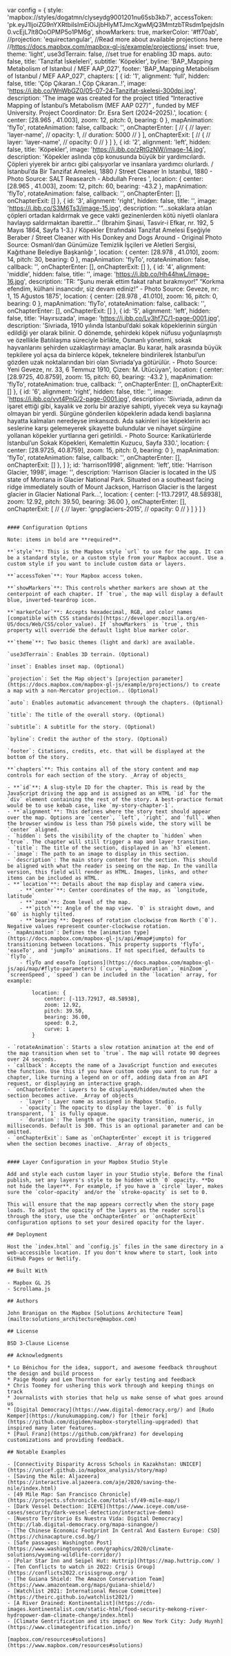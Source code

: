 var config = {
    style: 'mapbox://styles/dogatmn/clyseydg9001201nu65sb3kb7',
    accessToken: 'pk.eyJ1IjoiZG9nYXRtbiIsImEiOiJjbHlyMTJmcXgwMjQ3MmtzbTRsdm1pejdsIn0.vcEjL7lt8OoOPMP5o1PM6g',
    showMarkers: true,
    markerColor: '#ff70ab',
    //projection: 'equirectangular',
    //Read more about available projections here
    //https://docs.mapbox.com/mapbox-gl-js/example/projections/
    inset: true,
    theme: 'light',
    use3dTerrain: false, //set true for enabling 3D maps.
    auto: false,
    title: 'Tanzifat İskeleleri',
    subtitle: 'Köpekler',
    byline: 'BAP_Mapping Metabolism of Istanbul / MEF AAP_027',
    footer: 'BAP_Mapping Metabolism of Istanbul / MEF AAP_027',
    chapters: [
        {
            id: '1',
            alignment: 'full',
            hidden: false,
            title: 'Çöp Çıkaran..! Çöp Çıkaran..!',
            image: 'https://i.ibb.co/WnWbGZ0/05-07-24-Tanzifat-skelesi-300dpi.jpg',
            description: 'The image was created for the project titled “Interactive Mapping of İstanbul’s Metabolism (MEF AAP 027)” , funded by MEF University. Project Coordinator: Dr. Esra Sert (2024–2025).',
            location: {
                center: [28.965 , 41.003],
                zoom: 12,
                pitch: 0,
                bearing: 0
            },
            mapAnimation: 'flyTo',
            rotateAnimation: false,
            callback: '',
            onChapterEnter: [
                // {
                //     layer: 'layer-name',
                //     opacity: 1,
                //     duration: 5000
                // }
            ],
            onChapterExit: [
                // {
                //     layer: 'layer-name',
                //     opacity: 0
                // }
            ]
        },
        {
            id: '2',
            alignment: 'left',
            hidden: false,
            title: 'Köpekler',
            image: 'https://i.ibb.co/zRtGzNW/image-14.jpg',
            description: 'Köpekler aslında çöp konusunda büyük bir yardımcılardı. Çöpleri yiyerek bir arıtıcı gibi çalışıyorlar ve insanlara yardımcı olurlardı. / İstanbul’da Bir Tanzifat Amelesi, 1880 / Street Cleaner In Istanbul, 1880 - Photo Source: SALT Reasearch - Abdullah Freres ',
            location: {
                center: [28.965 , 41.003],
                zoom: 12,
                pitch: 60,
                bearing: -43.2
            },
            mapAnimation: 'flyTo',
            rotateAnimation: false,
            callback: '',
            onChapterEnter: [],
            onChapterExit: []
        },
        {
            id: '3',
            alignment: 'right',
            hidden: false,
            title: '',
            image: 'https://i.ibb.co/S3M6Ts3/image-15.jpg',
            description: '“...sokaklara atılan çöpleri ortadan kaldırmak ve gece vakti gezinenlerden kötü niyetli olanlara havlayıp saldırmaktan ibarettir...” (İbrahim Şinasi, Tasvir-i Efkar, nr. 192, 5 Mayıs 1864, Sayfa 1-3.) / Köpekler Etrafındaki Tanzifat Amelesi Eşeğiyle Beraber / Street Cleaner with His Donkey and Dogs Around - Original Photo Source: Osmanlı’dan Günümüze Temizlik İşçileri ve Aletleri Sergisi, Kağıthane Belediye Başkanlığı ',
            location: {
                center: [28.978 , 41.010],
                zoom: 14,
                pitch: 30,
                bearing: 0
            },
            mapAnimation: 'flyTo',
            rotateAnimation: false,
            callback: '',
            onChapterEnter: [],
            onChapterExit: []
        },
        {
            id: '4',
            alignment: 'middle',
            hidden: false,
            title: '',
            image: 'https://i.ibb.co/Hh44hwL/image-16.jpg',
            description: 'TR: “Şunu merak ettim fakat rahat bırakmıyor!” “Korkma efendim, külhani insancıdır, siz devam ediniz!” - Photo Source: Geveze, nr: 1, 15 Ağustos 1875',
            location: {
                center: [28.978 , 41.010],
                zoom: 16,
                pitch: 0,
                bearing: 0
            },
            mapAnimation: 'flyTo',
            rotateAnimation: false,
            callback: '',
            onChapterEnter: [],
            onChapterExit: []
        },
        {
            id: '5',
            alignment: 'left',
            hidden: false,
            title: 'Hayırsızada',
            image: 'https://i.ibb.co/Lv3hf7C/1-page-0001.jpg',
            description: 'Sivriada, 1910 yılında İstanbul’daki sokak köpeklerinin sürgün edildiği yer olarak bilinir. O dönemde, şehirdeki köpek nüfusu yoğunlaşmıştı ve özellikle Batılılaşma süreciyle birlikte, Osmanlı yönetimi, sokak hayvanlarını şehirden uzaklaştırmayı amaçlar. Bu karar, halk arasında büyük tepkilere yol açsa da binlerce köpek, teknelere bindirilerek İstanbul’un gözden uzak noktalarından biri olan Sivriada’ya götürülür. - Photo Source: Yeni Geveze, nr. 33, 6 Temmuz 1910, Çizen: M. Ütücüyan',
            location: {
                center: [28.9725, 40.8759],
                zoom: 15,
                pitch: 60,
                bearing: -43.2
            },
            mapAnimation: 'flyTo',
            rotateAnimation: true,
            callback: '',
            onChapterEnter: [],
            onChapterExit: []
        },
        {
            id: '6',
            alignment: 'right',
            hidden: false,
            title: '',
            image: 'https://i.ibb.co/vvt4PnG/2-page-0001.jpg',
            description: 'Sivriada, adının da işaret ettiği gibi, kayalık ve zorlu bir araziye sahipti, yiyecek veya su kaynağı olmayan bir yerdi. Sürgüne gönderilen köpeklerin adada kendi başlarına hayatta kalmaları neredeyse imkansızdı. Ada sakinleri ise köpeklerin acı seslerine karşı gelemeyerek şikayette bulundular ve nihayet sürgüne yollanan köpekler yurtlarına geri getirildi. - Photo Source: Karikatürlerde İstanbul’un Sokak Köpekleri, Kemalettin Kuzucu, Sayfa 330.',
            location: {
                center: [28.9725, 40.8759],
                zoom: 15,
                pitch: 0,
                bearing: 0
            },
            mapAnimation: 'flyTo',
            rotateAnimation: false,
            callback: '',
            onChapterEnter: [],
            onChapterExit: []
        },
    ]
};
            id: 'harrison1998',
            alignment: 'left',
            title: 'Harrison Glacier, 1998',
            image: '',
            description: 'Harrison Glacier is located in the US state of Montana in Glacier National Park. Situated on a southeast facing ridge immediately south of Mount Jackson, Harrison Glacier is the largest glacier in Glacier National Park...',
            location: {
                center: [-113.72917, 48.58938],
                zoom: 12.92,
                pitch: 39.50,
                bearing: 36.00
            },
            onChapterEnter: [],
            onChapterExit: [
                // {
                //     layer: 'gnpglaciers-2015',
                //     opacity: 0
                // }
            ]
        }
    ]
}
```

#### Configuration Options

Note: items in bold are **required**.

**`style`**: This is the Mapbox style `url` to use for the app. It can be a standard style, or a custom style from your Mapbox account. Use a custom style if you want to include custom data or layers.

**`accessToken`**: Your Mapbox access token.

**`showMarkers`**: This controls whether markers are shown at the centerpoint of each chapter. If `true`, the map will display a default blue, inverted-teardrop icon.

**`markerColor`**: Accepts hexadecimal, RGB, and color names [compatible with CSS standards](https://developer.mozilla.org/en-US/docs/Web/CSS/color_value). If `showMarkers` is `true`, this property will override the default light blue marker color.

**`theme`**: Two basic themes (light and dark) are available.

`use3dTerrain`: Enables 3D terrain. (Optional)

`inset`: Enables inset map. (Optional)

`projection`: Set the Map object's [projection parameter](https://docs.mapbox.com/mapbox-gl-js/example/projections/) to create a map with a non-Mercator projection.. (Optional)

`auto`: Enables automatic advancement through the chapters. (Optional)

`title`: The title of the overall story. (Optional)

`subtitle`: A subtitle for the story. (Optional)

`byline`: Credit the author of the story. (Optional)

`footer`: Citations, credits, etc. that will be displayed at the bottom of the story.

**`chapters`**: This contains all of the story content and map controls for each section of the story. _Array of objects_

- **`id`**: A slug-style ID for the chapter. This is read by the JavaScript driving the app and is assigned as an HTML `id` for the `div` element containing the rest of the story. A best-practice format would be to use kebab case, like `my-story-chapter-1`.
- **`alignment`**: This defines where the story text should appear over the map. Options are `center`, `left`, `right`, and `full`. When the browser window is less than 750 pixels wide, the story will be `center` aligned.
- `hidden`: Sets the visibility of the chapter to `hidden` when `true`. The chapter will still trigger a map and layer transition.
- `title`: The title of the section, displayed in an `h3` element.
- `image`: The path to an image to display in this section.
- `description`: The main story content for the section. This should be aligned with what the reader is seeing on the map. In the vanilla version, this field will render as HTML. Images, links, and other items can be included as HTML.
- **`location`**: Details about the map display and camera view.
    - **`center`**: Center coordinates of the map, as `longitude, latitude`
    - **`zoom`**: Zoom level of the map.
    - **`pitch`**: Angle of the map view. `0` is straight down, and `60` is highly tilted.
    - **`bearing`**: Degrees of rotation clockwise from North (`0`). Negative values represent counter-clockwise rotation.
- `mapAnimation`: Defines the [animation type](https://docs.mapbox.com/mapbox-gl-js/api/#map#jumpto) for transitioning between locations. This property supports 'flyTo', 'easeTo', and 'jumpTo' animations. If not specified, defaults to `flyTo`.
    - flyTo and easeTo [options](https://docs.mapbox.com/mapbox-gl-js/api/map/#flyto-parameters) (`curve`, `maxDuration`, `minZoom`, `screenSpeed`, `speed`) can be included in the `location` array, for example:
```
            location: {
                center: [-113.72917, 48.58938],
                zoom: 12.92,
                pitch: 39.50,
                bearing: 36.00,
                speed: 0.2,
                curve: 1
            }
```
- `rotateAnimation`: Starts a slow rotation animation at the end of the map transition when set to `true`. The map will rotate 90 degrees over 24 seconds.
- `callback`: Accepts the name of a JavaScript function and executes the function. Use this if you have custom code you want to run for a chapter, like turning a legend on or off, adding data from an API request, or displaying an interactive graph.
- `onChapterEnter`: Layers to be displayed/hidden/muted when the section becomes active. _Array of objects_
    - `layer`: Layer name as assigned in Mapbox Studio.
    - `opacity`: The opacity to display the layer. `0` is fully transparent, `1` is fully opaque.
    - `duration`: The length of the opacity transition, numeric, in milliseconds. Default is 300. This is an optional parameter and can be omitted.
- `onChapterExit`: Same as `onChapterEnter` except it is triggered when the section becomes inactive. _Array of objects_


#### Layer Configuration in your Mapbox Studio Style

Add and style each custom layer in your Studio style. Before the final publish, set any layers's style to be hidden with `0` opacity. **Do not hide the layer**. For example, if you have a `circle` layer, makes sure the `color-opacity` and/or the `stroke-opacity` is set to 0.

This will ensure that the map appears correctly when the story page loads. To adjust the opacity of the layers as the reader scrolls through the story, use the `onChapterEnter` or `onChapterExit` configuration options to set your desired opacity for the layer.

## Deployment

Host the `index.html` and `config.js` files in the same directory in a web-accessible location. If you don't know where to start, look into GitHub Pages or Netlify.

## Built With

- Mapbox GL JS
- Scrollama.js

## Authors

John Branigan on the Mapbox [Solutions Architecture Team](mailto:solutions_architecture@mapbox.com)

## License

BSD 3-Clause License

## Acknowledgments

* Lo Bénichou for the idea, support, and awesome feedback throughout the design and build process
* Paige Moody and Lem Thornton for early testing and feedback
* Chris Toomey for ushering this work through and keeping things on track
* Journalists with stories that help us make sense of what goes around us
* [Digital Democracy](https://www.digital-democracy.org/) and [Rudo Kemper](https://kunukumapping.com/) for [their fork](https://github.com/digidem/mapbox-storytelling-upgraded) that inspired many later features.
* [Paul Franz](https://github.com/pkfranz) for developing customizations and providing feedback.

## Notable Examples

- [Connectivity Disparity Across Schools in Kazakhstan: UNICEF](https://unicef.github.io/mapbox_analysis/story/map)
- [Saving the Nile: Aljazeera](https://interactive.aljazeera.com/aje/2020/saving-the-nile/index.html)
- [49 Mile Map: San Francisco Chronicle](https://projects.sfchronicle.com/total-sf/49-mile-map/)
- [Dark Vessel Detection: ICEYE](https://www.iceye.com/use-cases/security/dark-vessel-detection/interactive-demo)
- [Nuestro Territorio Es Nuestra Vida: Digital Democracy](http://lab.digital-democracy.org/mapa-sinangoe/)
- [The Chinese Economic Footprint In Central And Eastern Europe: CSD](https://chinacapture.csd.bg/)
- [Safe passages: Washington Post](https://www.washingtonpost.com/graphics/2020/climate-solutions/wyoming-wildlife-corridor/)
- [Polar Star Inn and Seipel Hut: Huttrip](https://map.huttrip.com/ )
- [Ten Conflicts to watch in 2022: Crisis Group](https://conflicts2022.crisisgroup.org/ )
- [The Guiana Shield: The Amazon Conservation Team](https://www.amazonteam.org/maps/guiana-shield/)
- [Watchlist 2021: International Rescue Committee](https://theirc.github.io/watchlist2021/)
- [A River Drained: Kontinentalist](https://cdn-images.kontinentalist.com/static-html/food-security-mekong-river-hydropower-dam-climate-change/index.html)
- [Climate Gentrification and its impact on New York City: Judy Huynh](https://www.climategentrification.info/)

[mapbox.com/resources#solutions](https://www.mapbox.com/resources#solutions)

